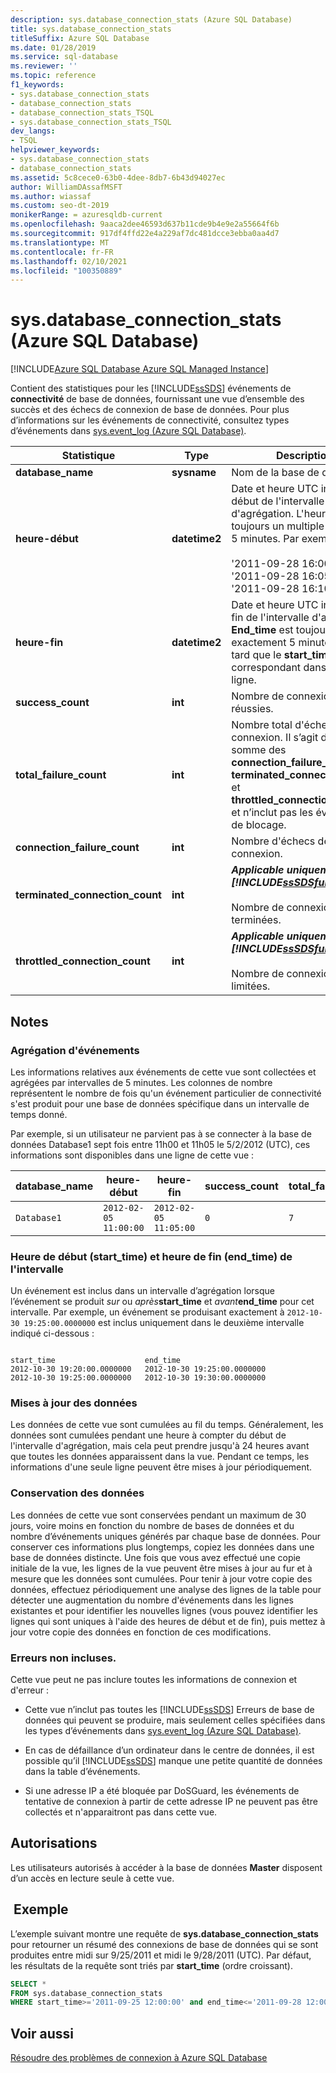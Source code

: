 ```yaml
---
description: sys.database_connection_stats (Azure SQL Database)
title: sys.database_connection_stats
titleSuffix: Azure SQL Database
ms.date: 01/28/2019
ms.service: sql-database
ms.reviewer: ''
ms.topic: reference
f1_keywords:
- sys.database_connection_stats
- database_connection_stats
- database_connection_stats_TSQL
- sys.database_connection_stats_TSQL
dev_langs:
- TSQL
helpviewer_keywords:
- sys.database_connection_stats
- database_connection_stats
ms.assetid: 5c8cece0-63b0-4dee-8db7-6b43d94027ec
author: WilliamDAssafMSFT
ms.author: wiassaf
ms.custom: seo-dt-2019
monikerRange: = azuresqldb-current
ms.openlocfilehash: 9aaca2dee46593d637b11cde9b4e9e2a55664f6b
ms.sourcegitcommit: 917df4ffd22e4a229af7dc481dcce3ebba0aa4d7
ms.translationtype: MT
ms.contentlocale: fr-FR
ms.lasthandoff: 02/10/2021
ms.locfileid: "100350889"
---
```

# <a name="sysdatabase_connection_stats-azure-sql-database"></a>sys.database_connection_stats (Azure SQL Database)

[!INCLUDE[Azure SQL Database Azure SQL Managed Instance](../../includes/applies-to-version/asdb-asdbmi.md)]

  Contient des statistiques pour les [!INCLUDE[ssSDS](../../includes/sssds-md.md)] événements de **connectivité** de base de données, fournissant une vue d’ensemble des succès et des échecs de connexion de base de données. Pour plus d’informations sur les événements de connectivité, consultez types d’événements dans [sys.event_log &#40;Azure SQL Database&#41;](../../relational-databases/system-catalog-views/sys-event-log-azure-sql-database.md).  
  
|Statistique|Type|Description|  
|---------------|----------|-----------------|  
|**database_name**|**sysname**|Nom de la base de données.|  
|**heure-début**|**datetime2**|Date et heure UTC indiquant le début de l'intervalle d'agrégation. L'heure est toujours un multiple de 5 minutes. Par exemple :<br /><br /> '2011-09-28 16:00:00'<br />'2011-09-28 16:05:00'<br />'2011-09-28 16:10:00'|  
|**heure-fin**|**datetime2**|Date et heure UTC indiquant la fin de l'intervalle d'agrégation. **End_time** est toujours exactement 5 minutes plus tard que le **start_time** correspondant dans la même ligne.|  
|**success_count**|**int**|Nombre de connexions réussies.|  
|**total_failure_count**|**int**|Nombre total d'échecs de connexion. Il s’agit de la somme des **connection_failure_count**, **terminated_connection_count** et **throttled_connection_count**, et n’inclut pas les événements de blocage.|  
|**connection_failure_count**|**int**|Nombre d'échecs de connexion.|  
|**terminated_connection_count**|**int**|**_Applicable uniquement à [!INCLUDE[ssSDSfull](../../includes/sssdsfull-md.md)] v11._**<br /><br /> Nombre de connexions terminées.|  
|**throttled_connection_count**|**int**|**_Applicable uniquement à [!INCLUDE[ssSDSfull](../../includes/sssdsfull-md.md)] v11._**<br /><br /> Nombre de connexions limitées.|  
  
## <a name="remarks"></a>Notes  
  
### <a name="event-aggregation"></a>Agrégation d'événements

 Les informations relatives aux événements de cette vue sont collectées et agrégées par intervalles de 5 minutes. Les colonnes de nombre représentent le nombre de fois qu'un événement particulier de connectivité s'est produit pour une base de données spécifique dans un intervalle de temps donné.  
  
 Par exemple, si un utilisateur ne parvient pas à se connecter à la base de données Database1 sept fois entre 11h00 et 11h05 le 5/2/2012 (UTC), ces informations sont disponibles dans une ligne de cette vue :  
  
|**database_name**|**heure-début**|**heure-fin**|**success_count**|**total_failure_count**|**connection_failure_count**|**terminated_connection_count**|**throttled_connection_count**|  
|------------------------|---------------------|-------------------|------------------------|-------------------------------|------------------------------------|---------------------------------------|--------------------------------------|  
|`Database1`|`2012-02-05 11:00:00`|`2012-02-05 11:05:00`|`0`|`7`|`7`|`0`|`0`|  
  
### <a name="interval-start_time-and-end_time"></a>Heure de début (start_time) et heure de fin (end_time) de l'intervalle

 Un événement est inclus dans un intervalle d’agrégation lorsque l’événement se produit *sur* ou _après_**start_time** et _avant_**end_time** pour cet intervalle. Par exemple, un événement se produisant exactement à `2012-10-30 19:25:00.0000000` est inclus uniquement dans le deuxième intervalle indiqué ci-dessous :  
  
```  
  
start_time                    end_time  
2012-10-30 19:20:00.0000000   2012-10-30 19:25:00.0000000  
2012-10-30 19:25:00.0000000   2012-10-30 19:30:00.0000000  
```  
  
### <a name="data-updates"></a>Mises à jour des données

 Les données de cette vue sont cumulées au fil du temps. Généralement, les données sont cumulées pendant une heure à compter du début de l'intervalle d'agrégation, mais cela peut prendre jusqu'à 24 heures avant que toutes les données apparaissent dans la vue. Pendant ce temps, les informations d'une seule ligne peuvent être mises à jour périodiquement.  
  
### <a name="data-retention"></a>Conservation des données

 Les données de cette vue sont conservées pendant un maximum de 30 jours, voire moins en fonction du nombre de bases de données et du nombre d’événements uniques générés par chaque base de données. Pour conserver ces informations plus longtemps, copiez les données dans une base de données distincte. Une fois que vous avez effectué une copie initiale de la vue, les lignes de la vue peuvent être mises à jour au fur et à mesure que les données sont cumulées. Pour tenir à jour votre copie des données, effectuez périodiquement une analyse des lignes de la table pour détecter une augmentation du nombre d'événements dans les lignes existantes et pour identifier les nouvelles lignes (vous pouvez identifier les lignes qui sont uniques à l'aide des heures de début et de fin), puis mettez à jour votre copie des données en fonction de ces modifications.  
  
### <a name="errors-not-included"></a>Erreurs non incluses.

 Cette vue peut ne pas inclure toutes les informations de connexion et d'erreur :  
  
- Cette vue n’inclut pas toutes les [!INCLUDE[ssSDS](../../includes/sssds-md.md)] Erreurs de base de données qui peuvent se produire, mais seulement celles spécifiées dans les types d’événements dans [sys.event_log &#40;Azure SQL Database&#41;](../../relational-databases/system-catalog-views/sys-event-log-azure-sql-database.md).  
  
- En cas de défaillance d’un ordinateur dans le centre de données, il est possible qu’il [!INCLUDE[ssSDS](../../includes/sssds-md.md)] manque une petite quantité de données dans la table d’événements.  
  
- Si une adresse IP a été bloquée par DoSGuard, les événements de tentative de connexion à partir de cette adresse IP ne peuvent pas être collectés et n'apparaitront pas dans cette vue.  
  
## <a name="permissions"></a>Autorisations

 Les utilisateurs autorisés à accéder à la base de données **Master** disposent d’un accès en lecture seule à cette vue.  
  
## <a name="example"></a> Exemple

 L’exemple suivant montre une requête de **sys.database_connection_stats** pour retourner un résumé des connexions de base de données qui se sont produites entre midi sur 9/25/2011 et midi le 9/28/2011 (UTC). Par défaut, les résultats de la requête sont triés par **start_time** (ordre croissant).  
  
```sql
SELECT *  
FROM sys.database_connection_stats
WHERE start_time>='2011-09-25 12:00:00' and end_time<='2011-09-28 12:00:00';  
```  

## <a name="see-also"></a>Voir aussi

 [Résoudre des problèmes de connexion à Azure SQL Database](/azure/sql-database/sql-database-troubleshoot-common-connection-issues)  
  
  
